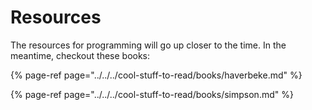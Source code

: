 # Resources

The resources for programming will go up closer to the time. In the meantime, checkout these books:

{% page-ref page="../../../cool-stuff-to-read/books/haverbeke.md" %}

{% page-ref page="../../../cool-stuff-to-read/books/simpson.md" %}

